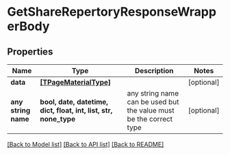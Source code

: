 # GetShareRepertoryResponseWrapperBody


## Properties
Name | Type | Description | Notes
------------ | ------------- | ------------- | -------------
**data** | [**[TPageMaterialType]**](TPageMaterialType.md) |  | [optional] 
**any string name** | **bool, date, datetime, dict, float, int, list, str, none_type** | any string name can be used but the value must be the correct type | [optional]

[[Back to Model list]](../README.md#documentation-for-models) [[Back to API list]](../README.md#documentation-for-api-endpoints) [[Back to README]](../README.md)


